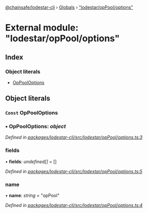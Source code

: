 [@chainsafe/lodestar-cli](../README.md) › [Globals](../globals.md) › ["lodestar/opPool/options"](_lodestar_oppool_options_.md)

# External module: "lodestar/opPool/options"

## Index

### Object literals

* [OpPoolOptions](_lodestar_oppool_options_.md#const-oppooloptions)

## Object literals

### `Const` OpPoolOptions

### ▪ **OpPoolOptions**: *object*

*Defined in [packages/lodestar-cli/src/lodestar/opPool/options.ts:3](https://github.com/ChainSafe/lodestar/blob/4796680/packages/lodestar-cli/src/lodestar/opPool/options.ts#L3)*

###  fields

• **fields**: *undefined[]* = []

*Defined in [packages/lodestar-cli/src/lodestar/opPool/options.ts:5](https://github.com/ChainSafe/lodestar/blob/4796680/packages/lodestar-cli/src/lodestar/opPool/options.ts#L5)*

###  name

• **name**: *string* = "opPool"

*Defined in [packages/lodestar-cli/src/lodestar/opPool/options.ts:4](https://github.com/ChainSafe/lodestar/blob/4796680/packages/lodestar-cli/src/lodestar/opPool/options.ts#L4)*
